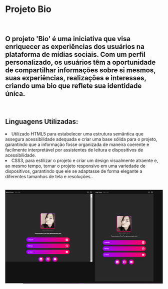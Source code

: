 <h1>Projeto Bio</h1>
<br>
<h2>O projeto 'Bio' é uma iniciativa que visa enriquecer as experiências dos usuários na plataforma de mídias sociais. Com um perfil personalizado, os usuários têm a oportunidade de compartilhar informações sobre si mesmos, suas experiências, realizações e interesses, criando uma bio que reflete sua identidade única.</h2>
<br>
<h2>Linguagens Utilizadas:</h2>
<lo>
  <li>Utilizado HTML5 para estabelecer uma estrutura semântica que assegura acessibilidade adequada e criar uma base sólida para o projeto, garantindo que a informação fosse organizada de maneira coerente e facilmente interpretável por assistentes de leitura e dispositivos de acessibilidade.</li>
  <li> CSS3, para estilizar o projeto e criar um design visualmente atraente e, ao mesmo tempo, tornar o projeto responsivo em uma variedade de dispositivos, garantindo que ele se adaptasse de forma elegante a diferentes tamanhos de tela e resoluções..</li>
</lo>
<br>
<br>
<img src="https://github.com/Josetelma/Projeto-Bio/blob/main/assets/2.PNG?raw=true)https://github.com/Josetelma/Projeto-Bio/blob/main/assets/2.PNG?raw=true">


